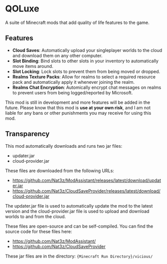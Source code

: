 # QOLuxe
A suite of Minecraft mods that add quality of life features to the game.

## Features
- **Cloud Saves**: Automatically upload your singleplayer worlds to the cloud and download them on any other computer.
- **Slot Binding**: Bind slots to other slots in your inventory to automatically move items around.
- **Slot Locking**: Lock slots to prevent them from being moved or dropped.
- **Realms Texture Packs**: Allow for realms to select a required resource pack and automatically apply it whenever joining the realm.
- **Realms Chat Encryption**: Automically encrypt chat messages on realms to prevent users from being logged/reported by Microsoft.

This mod is still in development and more features will be added in the future.
Please know that this mod is **use at your own risk**, and I am not liable for any bans or other punishments you
may receive for using this mod.

## Transparency
This mod automatically downloads and runs two jar files:
- updater.jar
- cloud-provider.jar

These files are downloaded from the following URLs:
- https://github.com/Nat3z/ModAssistant/releases/latest/download/updater.jar
- https://github.com/Nat3z/CloudSaveProvider/releases/latest/download/cloud-provider.jar

The updater.jar file is used to automatically update the mod to the latest version and the cloud-provider.jar
file is used to upload and download worlds to and from the cloud.

These files are open-source and can be self-compiled. You can find the source code for these files here:
- https://github.com/Nat3z/ModAssistant/
- https://github.com/Nat3z/CloudSaveProvider

These jar files are in the directory: `{Minecraft Run Directory}/vicious/`
